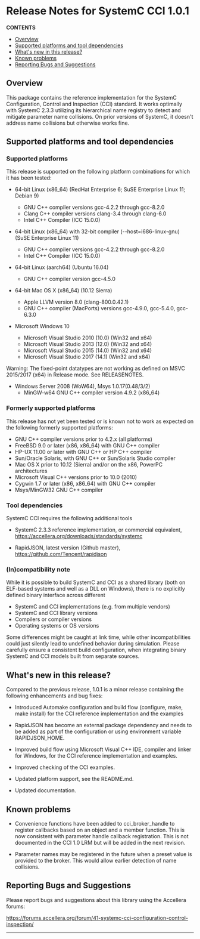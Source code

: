 Release Notes for SystemC CCI 1.0.1
===================================

**CONTENTS**
 * [Overview][overview]
 * [Supported platforms and tool dependencies][support]
 * [What's new in this release?][new]
 * [Known problems][problem]
 * [Reporting Bugs and Suggestions][bugs]


Overview
--------

This package contains the reference implementation for the SystemC 
Configuration, Control and Inspection (CCI) standard. It works optimally with
SystemC 2.3.3 utilizing its hierarchical name registry to detect and mitigate 
parameter name collisions. On prior versions of SystemC, it doesn't address name
collisions but otherwise works fine.


Supported platforms and tool dependencies
-----------------------------------------

### Supported platforms

This release is supported on the following platform combinations for
which it has been tested:

  * 64-bit Linux (x86_64)
     (RedHat Enterprise 6; SuSE Enterprise Linux 11; Debian 9)
     - GNU C++ compiler versions gcc-4.2.2 through gcc-8.2.0
     - Clang C++ compiler versions clang-3.4 through clang-6.0
     - Intel C++ Compiler (ICC 15.0.0)

  * 64-bit Linux (x86_64) with 32-bit compiler (--host=i686-linux-gnu)
     (SuSE Enterprise Linux 11)
     - GNU C++ compiler versions gcc-4.2.2 through gcc-8.2.0
     - Intel C++ Compiler (ICC 15.0.0)

  * 64-bit Linux (aarch64)
     (Ubuntu 16.04)
     - GNU C++ compiler version gcc-4.5.0

  * 64-bit Mac OS X (x86_64)
     (10.12 Sierra)
     - Apple LLVM version 8.0 (clang-800.0.42.1)
     - GNU C++ compiler (MacPorts) versions gcc-4.9.0, gcc-5.4.0, gcc-6.3.0

  * Microsoft Windows 10
     - Microsoft Visual Studio 2010 (10.0) (Win32 and x64)
     - Microsoft Visual Studio 2013 (12.0) (Win32 and x64)
     - Microsoft Visual Studio 2015 (14.0) (Win32 and x64)
     - Microsoft Visual Studio 2017 (14.1) (Win32 and x64)

  Warning: The fixed-point datatypes are not working as defined on
  MSVC 2015/2017 (x64) in Release mode.  See RELEASENOTES.

  * Windows Server 2008 (WoW64), Msys 1.0.17(0.48/3/2)
     - MinGW-w64 GNU C++ compiler version 4.9.2 (x86_64)

### Formerly supported platforms

This release has not yet been tested or is known not to work as expected
on the following formerly supported platforms:

  * GNU C++ compiler versions prior to 4.2.x (all platforms)
  * FreeBSD 9.0 or later (x86, x86_64) with GNU C++ compiler
  * HP-UX 11.00 or later with GNU C++ or HP C++ compiler
  * Sun/Oracle Solaris, with GNU C++ or Sun/Solaris Studio compiler
  * Mac OS X prior to 10.12 (Sierra) and/or on the x86, PowerPC architectures
  * Microsoft Visual C++ versions prior to 10.0 (2010)
  * Cygwin 1.7 or later (x86, x86_64) with GNU C++ compiler
  * Msys/MinGW32 GNU C++ compiler

### Tool dependencies

SystemC CCI requires the following additional tools

  * SystemC 2.3.3 reference implementation, or commercial equivalent, 
    https://accellera.org/downloads/standards/systemc

  * RapidJSON, latest version (Github master), 
    https://github.com/Tencent/rapidjson

### (In)compatibility note

While it is possible to build SystemC and CCI as a shared library (both on
ELF-based systems and well as a DLL on Windows), there is no explicitly
defined binary interface across different

  - SystemC and CCI implementations (e.g. from multiple vendors)
  - SystemC and CCI library versions
  - Compilers or compiler versions
  - Operating systems or OS versions

Some differences might be caught at link time, while other incompatibilities
could just silently lead to undefined behavior during simulation.  Please
carefully ensure a consistent build configuration, when integrating binary
SystemC and CCI models built from separate sources.


What's new in this release?
---------------------------
  
Compared to the previous release, 1.0.1 is a minor release containing the 
following enhancements and bug fixes:

 * Introduced Automake configuration and build flow (configure, make, 
   make install) for the CCI reference implementation and the examples

 * RapidJSON has become an external package dependency and needs to be added 
   as part of the configuration or using environment variable RAPIDJSON_HOME.

 * Improved build flow using Microsoft Visual C++ IDE, compiler and linker 
   for Windows, for the CCI reference implementation and examples.
   
 * Improved checking of the CCI examples.
 
 * Updated platform support, see the README.md.
 
 * Updated documentation.


Known problems
--------------

 * Convenience functions have been added to cci_broker_handle to register
   callbacks based on an object and a member function. This is now consistent 
   with parameter handle callback registration. This is not documented in the 
   CCI 1.0 LRM but will be added in the next revision.

 * Parameter names may be registered in the future when a preset value is
   provided to the broker. This would allow earlier detection of name
   collisions.  


Reporting Bugs and Suggestions
------------------------------

Please report bugs and suggestions about this library using the Accellera
forums:

  https://forums.accellera.org/forum/41-systemc-cci-configuration-control-inspection/

  --------------------------------------------------------------------------


[overview]: #overview
[support]: #supported-platforms-and-tool-dependencies
[new]: #whats-new-in-this-release
[problem]: #known-problems
[bugs]: #reporting-bugs-and-suggestions